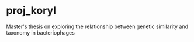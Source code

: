 # proj_koryl
Master's thesis on exploring the relationship between genetic similarity and taxonomy in bacteriophages

